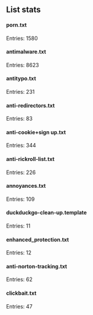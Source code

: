 ## List stats
#### porn.txt
Entries: 1580 <br> 
#### antimalware.txt
Entries: 8623 <br> 
#### antitypo.txt
Entries: 231 <br> 
#### anti-redirectors.txt
Entries: 83 <br> 
#### anti-cookie+sign up.txt
Entries: 344 <br> 
#### anti-rickroll-list.txt
Entries: 226 <br> 
#### annoyances.txt
Entries: 109 <br> 
#### duckduckgo-clean-up.template
Entries: 11 <br> 
#### enhanced_protection.txt
Entries: 12 <br> 
#### anti-norton-tracking.txt
Entries: 62 <br> 
#### clickbait.txt
Entries: 47 <br> 

